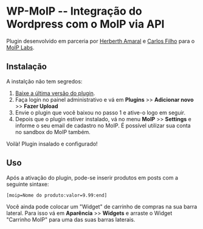 WP-MoIP -- Integração do Wordpress com o MoIP via API
======================================================

Plugin desenvolvido em parceria por [Herberth Amaral](http://github.com/herberthamaral/) e [Carlos Filho](http://github.com/carlosfilho88) para o [MoIP Labs](http://labs.moip.com.br/).

Instalação
----------

A instalção não tem segredos:
1. [Baixe a última versão do plugin](https://github.com/herberthamaral/wp-moip/zipball/master).
2. Faça login no painel administrativo e vá em **Plugins** >> **Adicionar novo** >> **Fazer Upload**
3. Envie o plugin que você baixou no passo 1 e ative-o logo em seguir.
4. Depois que o plugin estiver instalado, vá no menu **MoIP** >> **Settings** e informe o seu email de cadastro no MoIP. É possível utilizar sua conta no sandbox do MoIP também.


Voilà! Plugin insalado e configurado!


Uso
----

Após a ativação do plugin, pode-se inserir produtos em posts com a seguinte sintaxe:

    [moip=Nome do produto:valor=9.99:end]

Você ainda pode colocar um "Widget" de carrinho de compras na sua barra lateral. Para isso vá em **Aparência** >> **Widgets** e arraste o Widget "Carrinho MoIP" para uma das suas barras laterais.
